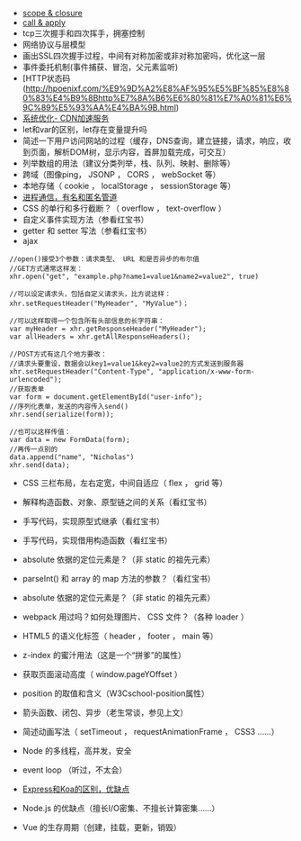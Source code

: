 - [scope & closure](https://juejin.im/post/5cb3376bf265da039c0543da#heading-2)  
- [call & apply](https://juejin.im/post/5cb3376bf265da039c0543da#heading-9)  
- tcp三次握手和四次挥手，拥塞控制  
- 网络协议与层模型  
- 画出SSL四次握手过程，中间有对称加密或非对称加密吗，优化这一层  
- 事件委托机制(事件捕获、冒泡，父元素监听)     
- [HTTP状态码(http://hpoenixf.com/%E9%9D%A2%E8%AF%95%E5%BF%85%E8%80%83%E4%B9%8Bhttp%E7%8A%B6%E6%80%81%E7%A0%81%E6%9C%89%E5%93%AA%E4%BA%9B.html)  
- [系统优化- CDN加速服务](https://www.zhihu.com/question/36514327)  
- let和var的区别，let存在变量提升吗  
- 简述一下用户访问网站的过程（缓存，DNS查询，建立链接，请求，响应，收到页面，解析DOM树，显示内容，首屏加载完成，可交互） 
- 列举数组的用法（建议分类列举，栈、队列、映射、删除等） 
- 跨域（图像ping， JSONP ， CORS ， webSocket 等） 
- 本地存储（ cookie ， localStorage ， sessionStorage 等）
- [进程通信，有名和匿名管道](https://blog.csdn.net/zm1_1zm/article/details/52987310)  
- CSS 的单行和多行截断？（ overflow ， text-overflow ）
- 自定义事件实现方法（参看红宝书）
- getter 和 setter 写法（参看红宝书）
- ajax  
```
//open()接受3个参数：请求类型、 URL 和是否异步的布尔值
//GET方式通常这样发：
xhr.open("get", "example.php?name1=value1&name2=value2", true)

//可以设定请求头，包括自定义请求头，比方说这样：
xhr.setRequestHeader("MyHeader", "MyValue")；

//可以这样取得一个包含所有头部信息的长字符串：
var myHeader = xhr.getResponseHeader("MyHeader");
var allHeaders = xhr.getAllResponseHeaders();

//POST方式有这几个地方要改：
//请求头要重设，数据会以key1=value1&key2=value2的方式发送到服务器
xhr.setRequestHeader("Content-Type", "application/x-www-form-urlencoded");
//获取表单
var form = document.getElementById("user-info");
//序列化表单，发送的内容传入send()
xhr.send(serialize(form));

//也可以这样传值：
var data = new FormData(form);
//再传一点别的
data.append("name", "Nicholas")
xhr.send(data);
```
- CSS 三栏布局，左右定宽，中间自适应（ flex ， grid 等） 
- 解释构造函数、对象、原型链之间的关系（看红宝书）  
- 手写代码，实现原型式继承（看红宝书） 
- 手写代码，实现借用构造函数（看红宝书） 
- absolute 依据的定位元素是？（非 static 的祖先元素） 
- parseInt() 和 array 的 map 方法的参数？（看红宝书） 
- absolute 依据的定位元素是？（非 static 的祖先元素） 
- webpack 用过吗？如何处理图片、 CSS 文件？（各种 loader ）
- HTML5 的语义化标签（ header ， footer ， main 等）
- z-index 的蜜汁用法（这是一个“拼爹”的属性） 
- 获取页面滚动高度（ window.pageYOffset ） 
- position 的取值和含义（W3Cschool-position属性） 
- 箭头函数、闭包、异步（老生常谈，参见上文） 
- 简述动画写法（ setTimeout ， requestAnimationFrame ， CSS3 ……）  
- Node 的多线程，高并发，安全  
- event loop （听过，不太会）  

- [Express和Koa的区别，优缺点](https://www.zhihu.com/question/38879363)  
- Node.js 的优缺点（擅长I/O密集、不擅长计算密集……） 
- Vue 的生存周期（创建，挂载，更新，销毁） 
